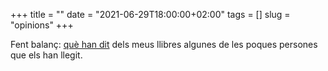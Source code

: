 +++
title = ""
date = "2021-06-29T18:00:00+02:00"
tags = []
slug = "opinions"
+++

Fent balanç: [què han dit](https://carlesbellver.net/opinions/) dels meus llibres algunes de les poques persones que els han llegit.